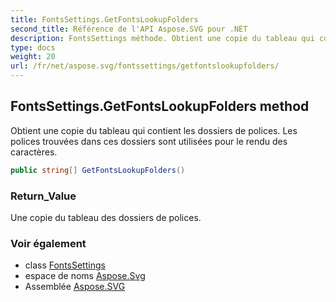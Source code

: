 ```yaml
---
title: FontsSettings.GetFontsLookupFolders
second_title: Référence de l'API Aspose.SVG pour .NET
description: FontsSettings méthode. Obtient une copie du tableau qui contient les dossiers de polices. Les polices trouvées dans ces dossiers sont utilisées pour le rendu des caractères.
type: docs
weight: 20
url: /fr/net/aspose.svg/fontssettings/getfontslookupfolders/
---
```

## FontsSettings.GetFontsLookupFolders method

Obtient une copie du tableau qui contient les dossiers de polices. Les polices trouvées dans ces dossiers sont utilisées pour le rendu des caractères.

```csharp
public string[] GetFontsLookupFolders()
```

### Return_Value

Une copie du tableau des dossiers de polices.

### Voir également

* class [FontsSettings](../)
* espace de noms [Aspose.Svg](../../fontssettings/)
* Assemblée [Aspose.SVG](../../../)


